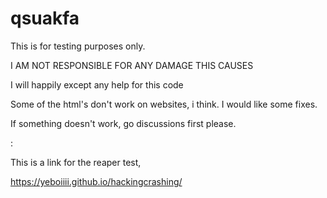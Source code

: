 # qsuakfa
This is for testing purposes only.

I AM NOT RESPONSIBLE FOR ANY DAMAGE THIS CAUSES

I will happily except any help for this code

Some of the html's don't work on websites, i think.   I would like some fixes.

If something doesn't work, go discussions first please.

:

This is a link for the reaper test,

https://yeboiiii.github.io/hackingcrashing/


